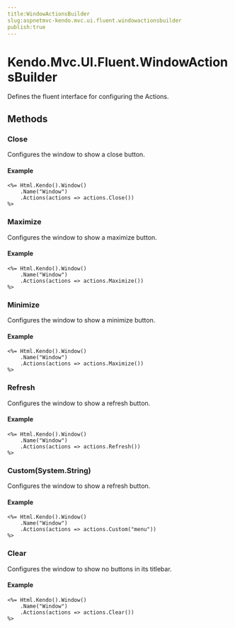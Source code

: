 ```yaml
---
title:WindowActionsBuilder
slug:aspnetmvc-kendo.mvc.ui.fluent.windowactionsbuilder
publish:true
---
```


# Kendo.Mvc.UI.Fluent.WindowActionsBuilder
Defines the fluent interface for configuring the Actions.



## Methods

### Close
Configures the window to show a close button.

#### Example

    <%= Html.Kendo().Window()
        .Name("Window")
        .Actions(actions => actions.Close())
    %>
        




### Maximize
Configures the window to show a maximize button.

#### Example

    <%= Html.Kendo().Window()
        .Name("Window")
        .Actions(actions => actions.Maximize())
    %>
        




### Minimize
Configures the window to show a minimize button.

#### Example

    <%= Html.Kendo().Window()
        .Name("Window")
        .Actions(actions => actions.Maximize())
    %>
        




### Refresh
Configures the window to show a refresh button.

#### Example

    <%= Html.Kendo().Window()
        .Name("Window")
        .Actions(actions => actions.Refresh())
    %>
        




### Custom(System.String)
Configures the window to show a refresh button.

#### Example

    <%= Html.Kendo().Window()
        .Name("Window")
        .Actions(actions => actions.Custom("menu"))
    %>
        




### Clear
Configures the window to show no buttons in its titlebar.

#### Example

    <%= Html.Kendo().Window()
        .Name("Window")
        .Actions(actions => actions.Clear())
    %>
        





